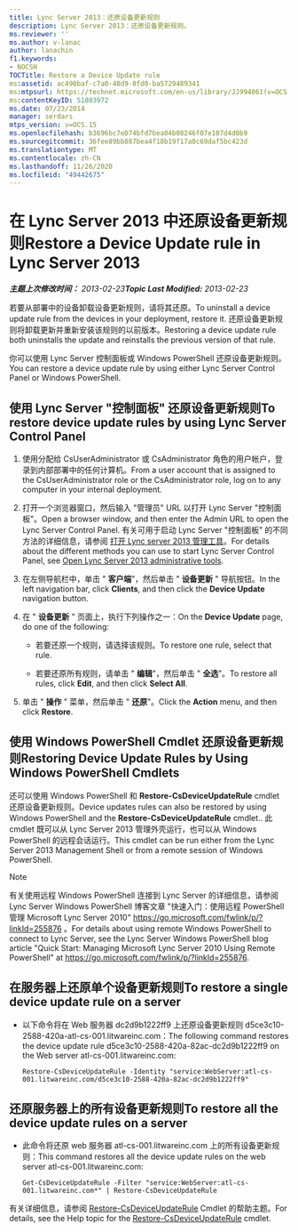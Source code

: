 ```yaml
---
title: Lync Server 2013：还原设备更新规则
description: Lync Server 2013：还原设备更新规则。
ms.reviewer: ''
ms.author: v-lanac
author: lanachin
f1.keywords:
- NOCSH
TOCTitle: Restore a Device Update rule
ms:assetid: ac490baf-c7a0-48d9-8fd0-ba5729489341
ms:mtpsurl: https://technet.microsoft.com/en-us/library/JJ994061(v=OCS.15)
ms:contentKeyID: 51803972
ms.date: 07/23/2014
manager: serdars
mtps_version: v=OCS.15
ms.openlocfilehash: b3696bc7e074bfd7bea04b08246f07e107d4d0b9
ms.sourcegitcommit: 36fee89bb887bea4f18b19f17a8c69daf5bc423d
ms.translationtype: MT
ms.contentlocale: zh-CN
ms.lasthandoff: 11/26/2020
ms.locfileid: "49442675"
---
```

# <a name="restore-a-device-update-rule-in-lync-server-2013"></a><span data-ttu-id="061ac-103">在 Lync Server 2013 中还原设备更新规则</span><span class="sxs-lookup"><span data-stu-id="061ac-103">Restore a Device Update rule in Lync Server 2013</span></span>

<div data-xmlns="http://www.w3.org/1999/xhtml">

<div class="topic" data-xmlns="http://www.w3.org/1999/xhtml" data-msxsl="urn:schemas-microsoft-com:xslt" data-cs="https://msdn.microsoft.com/">

<div data-asp="https://msdn2.microsoft.com/asp">



</div>

<div id="mainSection">

<div id="mainBody"><span data-ttu-id="061ac-104">

<span> </span></span><span class="sxs-lookup"><span data-stu-id="061ac-104">

<span> </span></span></span>

<span data-ttu-id="061ac-105">_**主题上次修改时间：** 2013-02-23_</span><span class="sxs-lookup"><span data-stu-id="061ac-105">_**Topic Last Modified:** 2013-02-23_</span></span>

<span data-ttu-id="061ac-106">若要从部署中的设备卸载设备更新规则，请将其还原。</span><span class="sxs-lookup"><span data-stu-id="061ac-106">To uninstall a device update rule from the devices in your deployment, restore it.</span></span> <span data-ttu-id="061ac-107">还原设备更新规则将卸载更新并重新安装该规则的以前版本。</span><span class="sxs-lookup"><span data-stu-id="061ac-107">Restoring a device update rule both uninstalls the update and reinstalls the previous version of that rule.</span></span>

<span data-ttu-id="061ac-108">你可以使用 Lync Server 控制面板或 Windows PowerShell 还原设备更新规则。</span><span class="sxs-lookup"><span data-stu-id="061ac-108">You can restore a device update rule by using either Lync Server Control Panel or Windows PowerShell.</span></span>

<div>

## <a name="to-restore-device-update-rules-by-using-lync-server-control-panel"></a><span data-ttu-id="061ac-109">使用 Lync Server "控制面板" 还原设备更新规则</span><span class="sxs-lookup"><span data-stu-id="061ac-109">To restore device update rules by using Lync Server Control Panel</span></span>

1.  <span data-ttu-id="061ac-110">使用分配给 CsUserAdministrator 或 CsAdministrator 角色的用户帐户，登录到内部部署中的任何计算机。</span><span class="sxs-lookup"><span data-stu-id="061ac-110">From a user account that is assigned to the CsUserAdministrator role or the CsAdministrator role, log on to any computer in your internal deployment.</span></span>

2.  <span data-ttu-id="061ac-111">打开一个浏览器窗口，然后输入 "管理员" URL 以打开 Lync Server "控制面板"。</span><span class="sxs-lookup"><span data-stu-id="061ac-111">Open a browser window, and then enter the Admin URL to open the Lync Server Control Panel.</span></span> <span data-ttu-id="061ac-112">有关可用于启动 Lync Server "控制面板" 的不同方法的详细信息，请参阅 [打开 Lync server 2013 管理工具](lync-server-2013-open-lync-server-administrative-tools.md)。</span><span class="sxs-lookup"><span data-stu-id="061ac-112">For details about the different methods you can use to start Lync Server Control Panel, see [Open Lync Server 2013 administrative tools](lync-server-2013-open-lync-server-administrative-tools.md).</span></span>

3.  <span data-ttu-id="061ac-113">在左侧导航栏中，单击 " **客户端**"，然后单击 " **设备更新** " 导航按钮。</span><span class="sxs-lookup"><span data-stu-id="061ac-113">In the left navigation bar, click **Clients**, and then click the **Device Update** navigation button.</span></span>

4.  <span data-ttu-id="061ac-114">在 " **设备更新** " 页面上，执行下列操作之一：</span><span class="sxs-lookup"><span data-stu-id="061ac-114">On the **Device Update** page, do one of the following:</span></span>
    
      - <span data-ttu-id="061ac-115">若要还原一个规则，请选择该规则。</span><span class="sxs-lookup"><span data-stu-id="061ac-115">To restore one rule, select that rule.</span></span>
    
      - <span data-ttu-id="061ac-116">若要还原所有规则，请单击 " **编辑**"，然后单击 " **全选**"。</span><span class="sxs-lookup"><span data-stu-id="061ac-116">To restore all rules, click **Edit**, and then click **Select All**.</span></span>

5.  <span data-ttu-id="061ac-117">单击 " **操作** " 菜单，然后单击 " **还原**"。</span><span class="sxs-lookup"><span data-stu-id="061ac-117">Click the **Action** menu, and then click **Restore**.</span></span>

</div>

<div>

## <a name="restoring-device-update-rules-by-using-windows-powershell-cmdlets"></a><span data-ttu-id="061ac-118">使用 Windows PowerShell Cmdlet 还原设备更新规则</span><span class="sxs-lookup"><span data-stu-id="061ac-118">Restoring Device Update Rules by Using Windows PowerShell Cmdlets</span></span>

<span data-ttu-id="061ac-119">还可以使用 Windows PowerShell 和 **Restore-CsDeviceUpdateRule** cmdlet 还原设备更新规则。</span><span class="sxs-lookup"><span data-stu-id="061ac-119">Device updates rules can also be restored by using Windows PowerShell and the **Restore-CsDeviceUpdateRule** cmdlet..</span></span> <span data-ttu-id="061ac-120">此 cmdlet 既可以从 Lync Server 2013 管理外壳运行，也可以从 Windows PowerShell 的远程会话运行。</span><span class="sxs-lookup"><span data-stu-id="061ac-120">This cmdlet can be run either from the Lync Server 2013 Management Shell or from a remote session of Windows PowerShell.</span></span>

<div>


> [!NOTE]  
> <span data-ttu-id="061ac-121">有关使用远程 Windows PowerShell 连接到 Lync Server 的详细信息，请参阅 Lync Server Windows PowerShell 博客文章 "快速入门：使用远程 PowerShell 管理 Microsoft Lync Server 2010" <A href="https://go.microsoft.com/fwlink/p/?linkid=255876">https://go.microsoft.com/fwlink/p/?linkId=255876</A> 。</span><span class="sxs-lookup"><span data-stu-id="061ac-121">For details about using remote Windows PowerShell to connect to Lync Server, see the Lync Server Windows PowerShell blog article "Quick Start: Managing Microsoft Lync Server 2010 Using Remote PowerShell" at <A href="https://go.microsoft.com/fwlink/p/?linkid=255876">https://go.microsoft.com/fwlink/p/?linkId=255876</A>.</span></span>



</div>

<div>

## <a name="to-restore-a-single-device-update-rule-on-a-server"></a><span data-ttu-id="061ac-122">在服务器上还原单个设备更新规则</span><span class="sxs-lookup"><span data-stu-id="061ac-122">To restore a single device update rule on a server</span></span>

  - <span data-ttu-id="061ac-123">以下命令将在 Web 服务器 dc2d9b1222ff9 上还原设备更新规则 d5ce3c10-2588-420a-atl-cs-001.litwareinc.com：</span><span class="sxs-lookup"><span data-stu-id="061ac-123">The following command restores the device update rule d5ce3c10-2588-420a-82ac-dc2d9b1222ff9 on the Web server atl-cs-001.litwareinc.com:</span></span>
    
        Restore-CsDeviceUpdateRule -Identity "service:WebServer:atl-cs-001.litwareinc.com/d5ce3c10-2588-420a-82ac-dc2d9b1222ff9"

</div>

<div>

## <a name="to-restore-all-the-device-update-rules-on-a-server"></a><span data-ttu-id="061ac-124">还原服务器上的所有设备更新规则</span><span class="sxs-lookup"><span data-stu-id="061ac-124">To restore all the device update rules on a server</span></span>

  - <span data-ttu-id="061ac-125">此命令将还原 web 服务器 atl-cs-001.litwareinc.com 上的所有设备更新规则：</span><span class="sxs-lookup"><span data-stu-id="061ac-125">This command restores all the device update rules on the web server atl-cs-001.litwareinc.com:</span></span>
    
        Get-CsDeviceUpdateRule -Filter "service:WebServer:atl-cs-001.litwareinc.com*" | Restore-CsDeviceUpdateRule

</div>

<span data-ttu-id="061ac-126">有关详细信息，请参阅 [Restore-CsDeviceUpdateRule](https://docs.microsoft.com/powershell/module/skype/Restore-CsDeviceUpdateRule) Cmdlet 的帮助主题。</span><span class="sxs-lookup"><span data-stu-id="061ac-126">For details, see the Help topic for the [Restore-CsDeviceUpdateRule](https://docs.microsoft.com/powershell/module/skype/Restore-CsDeviceUpdateRule) cmdlet.</span></span>

<span data-ttu-id="061ac-127"></div>

</div>

<span> </span>

</div>

</div>

</span><span class="sxs-lookup"><span data-stu-id="061ac-127"></div>

</div>

<span> </span>

</div>

</div>

</span></span></div>

